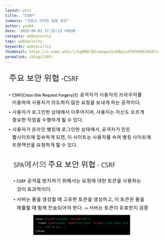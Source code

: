 ```yaml
---
layout: post
title:  "CSRF"
summary: "크로스 사이트 요청 위조"
author: yoo94
date: '2023-04-01 17:35:23 +0530'
category: websecurity
tags: websecurity
keywords: websecurity
thumbnail: https://i.namu.wiki/i/kq9NDC2Dsxbpqwn1L4dDwjo4fH7A9Rb76kbTrqpRirwq1VjPHDyr0Rp_P_Y0MhxFadKjqT5yBClhRDIWxapZNIdIrW8EkbT6KVv90O9wZqZ0ouYllY8gkIa39etQZDdg1d2fR6odJZ7_hYgF4FaLXg.webp
permalink: /blog/CSRF/
---
```


<img src="/assets/postImg/Pasted image 20240205203346.png" alt="Pasted image 20240205203346.png" style="max-width:100%;">
<img src="/assets/postImg/Pasted image 20240205203424.png" alt="Pasted image 20240205203424.png" style="max-width:100%;">

